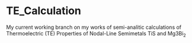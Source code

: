 # TE_Calculation
My current working branch on my works of semi-analitic calculations of Thermoelectric (TE) Properties of Nodal-Line Semimetals TiS and $\mathrm{Mg{3}Bi_{2}}$


